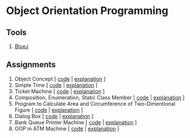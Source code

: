 # Object Orientation Programming

## Tools
1. [BlueJ](https://www.bluej.org/)

## Assignments
1. Object Concept [ [code](object-concept/) | [explanation](https://hafaraf.blogspot.com/2017/02/konsep-pemrograman-berorientasi-objek.html) ]
2. Simple Time [ [code](simple-time/) | [explanation](https://hafaraf.blogspot.com/2017/02/classes-and-objects-program.html) ]
3. Ticket Machine [ [code](ticket-machine/) | [explanation](https://hafaraf.blogspot.com/2017/03/ticket-machine.html) ]
4. Composition, Enumeration, Static Class Member [ [code](composition-enum-static/) | [explanation](https://hafaraf.blogspot.com/2017/03/composition-enumeration-static-class.html) ]
5. Program to Calculate Area and Circumference of Two-Dimentional Figure [ [code](area-and-circumference/) | [explanation](https://hafaraf.blogspot.com/2017/04/program-java-penghitung-luas-dan-keliling-bangun-datar.html) ]
6. Dialog Box [ [code](dialog-box/) | [explanation](https://hafaraf.blogspot.com/2017/04/dialog-box.html) ]
7. Bank Queue Printer Machine [ [code](bank-queue-printer-machine/) | [explanation](https://hafaraf.blogspot.com/2017/04/mesin-pencetak-antrian-bank.html) ]
8. OOP in ATM Machine [ [code](atm-machine/) | [explanation](https://hafaraf.blogspot.com/2017/05/oop-dalam-mesin-atm.html) ]